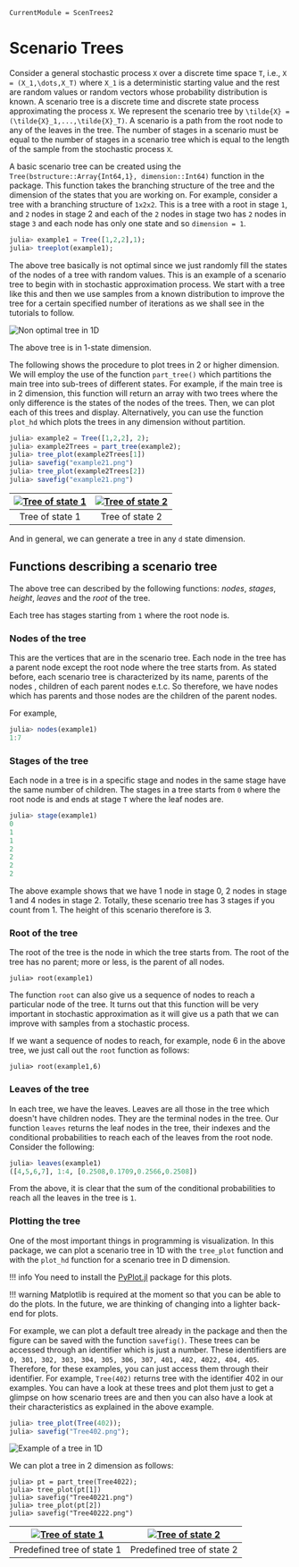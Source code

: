 ```@meta
CurrentModule = ScenTrees2
```

# Scenario Trees

Consider a general stochastic process ``X`` over a discrete time space ``T``, i.e., ``X = (X_1,\dots,X_T)`` where ``X_1`` is a deterministic starting value and the rest are random values or random vectors whose probability distribution is known. A scenario tree is a discrete time and discrete state process approximating the process `X`. We represent the scenario tree by ``\tilde{X} = (\tilde{X}_1,...,\tilde{X}_T)``. A scenario is a path from the root node to any of the leaves in the tree. The number of stages in a scenario must be equal to the number of stages in a scenario tree which is equal to the length of the sample from the stochastic process ``X``.

A basic scenario tree can be created using the `Tree(bstructure::Array{Int64,1}, dimension::Int64)` function in the package. This function takes the branching structure of the tree and the dimension of the states that you are working on. For example, consider a tree with a branching structure of `1x2x2`. This is a tree with a root in stage `1`, and `2` nodes in stage 2 and each of the `2` nodes in stage two has `2` nodes in stage `3` and each node has only one state and so `dimension = 1`.

```julia
julia> example1 = Tree([1,2,2],1);
julia> treeplot(example1);
```

The above tree basically is not optimal since we just randomly fill the states of the nodes of a tree with random values. This is an example of a scenario tree to begin with in stochastic approximation process. We start with a tree like this and then we use samples from a known distribution to improve the tree for a certain specified number of iterations as we shall see in the tutorials to follow.

![Non optimal tree in 1D](../assets/example1.png)

The above tree is in 1-state dimension.

The following shows the procedure to plot trees in 2 or higher dimension. We will employ the use of the function `part_tree()` which partitions the main tree into sub-trees of different states. For example, if the main tree is in 2 dimension, this function will return an array with two trees where the only difference is the states of the nodes of the trees. Then, we can plot each of this trees and display. Alternatively, you can use the function `plot_hd` which plots the trees in any dimension without partition.

```julia
julia> example2 = Tree([1,2,2], 2);
julia> example2Trees = part_tree(example2);
julia> tree_plot(example2Trees[1])
julia> savefig("example21.png")
julia> tree_plot(example2Trees[2])
julia> savefig("example21.png")
```

| [![Tree of state 1 ](../assets/example21.png)](../assets/example21.png)  | [![Tree of state 2](../assets/example22.png)](../assets/example22.png) |
|:---:|:---:|
| Tree of state 1 | Tree of state 2 |

And in general, we can generate a tree in any `d` state dimension.

## Functions describing a scenario tree

The above tree can described by the following functions: _nodes_, _stages_, _height_, _leaves_ and the _root_ of the tree.

Each tree has stages starting from ``1`` where the root node is.

### Nodes of the tree

This are the vertices that are in the scenario tree. Each node in the tree has a parent node except the root node where the tree starts from. As stated before, each scenario tree is characterized by its name, parents of the nodes , children of each parent nodes e.t.c. So therefore, we have nodes which has parents and those nodes are the children of the parent nodes.

For example,

```julia
julia> nodes(example1)
1:7
```

### Stages of the tree

Each node in a tree is in a specific stage and nodes in the same stage have the same number of children. The stages in a tree starts from `0` where the root node is and ends at stage `T` where the leaf nodes are.

```julia
julia> stage(example1)
0
1
1
2
2
2
2
```

The above example shows that we have 1 node in stage 0, 2 nodes in stage 1 and 4 nodes in stage 2. Totally, these scenario tree has 3 stages if you count from 1. The height of this scenario therefore is 3.

### Root of the tree

The root of the tree is the node in which the tree starts from. The root of the tree has no parent; more or less, is the parent of all nodes.

```@repl
julia> root(example1)
```

The function `root` can also give us a sequence of nodes to reach a particular node of the tree. It turns out that this function will be very important in stochastic approximation as it will give us a path that we can improve with samples from a stochastic process.

If we want a sequence of nodes to reach, for example, node 6 in the above tree, we just call out the `root` function as follows:

```@repl
julia> root(example1,6)
```

### Leaves of the tree

In each tree, we have the leaves. Leaves are all those in the tree which doesn't have children nodes. They are the terminal nodes in the tree. Our function `leaves` returns the leaf nodes in the tree, their indexes and the conditional probabilities to reach each of the leaves from the root node. Consider the following:

```julia
julia> leaves(example1)
([4,5,6,7], 1:4, [0.2508,0.1709,0.2566,0.2508])
```

From the above, it is clear that the sum of the conditional probabilities to reach all the leaves in the tree is `1`.

### Plotting the tree

One of the most important things in programming is visualization. In this package, we can plot a scenario tree in 1D with the `tree_plot` function and with the `plot_hd` function for a scenario tree in D dimension.

!!! info
    You need to install the [PyPlot.jl](https://github.com/JuliaPy/PyPlot.jl) package for this plots.

!!! warning
    Matplotlib is required at the moment so that you can be able to do the plots.
    In the future, we are thinking of changing into a lighter back-end for plots.

For example, we can plot a default tree already in the package and then the figure can be saved with the function `savefig()`. These trees can be accessed through an identifier which is just a number. These identifiers are `0, 301, 302, 303, 304, 305, 306, 307, 401, 402, 4022, 404, 405`. Therefore, for these examples, you can just access them through their identifier. For example, `Tree(402)` returns tree with the identifier 402 in our examples. You can have a look at these trees and plot them just to get a glimpse on how scenario trees are and then you can also have a look at their characteristics as explained in the above example.

```julia
julia> tree_plot(Tree(402));
julia> savefig("Tree402.png");
```

![Example of a tree in 1D](../assets/Tree402.png)

We can plot a tree in 2 dimension as follows:

```@repl
julia> pt = part_tree(Tree4022);
julia> tree_plot(pt[1])
julia> savefig("Tree40221.png")
julia> tree_plot(pt[2])
julia> savefig("Tree40222.png")
```
| [![Tree of state 1 ](../assets/Tree40221.png)](../assets/Tree40221.png)  | [![Tree of state 2](../assets/Tree40222.png)](../assets/Tree40222.png) |
|:---:|:---:|
| Predefined tree of state 1 | Predefined tree of state 2 |

